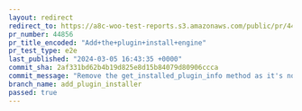 ```yaml
---
layout: redirect
redirect_to: https://a8c-woo-test-reports.s3.amazonaws.com/public/pr/44856/e2e/index.html
pr_number: 44856
pr_title_encoded: "Add+the+plugin+install+engine"
pr_test_type: e2e
last_published: "2024-03-05 16:43:35 +0000"
commit_sha: 2af331bd62b4b19d825e8d15b84079d80906ccca
commit_message: "Remove the get_installed_plugin_info method as it's no longer used"
branch_name: add_plugin_installer
passed: true
---
```

